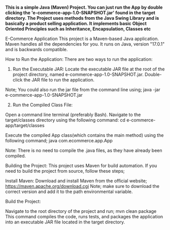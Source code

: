 **This is a simple Java (Maven) Project. You can just run the App by double clicking the 'e-commerce-app-1.0-SNAPSHOT.jar' found in the target directory. The Project uses methods from the Java Swing Library and is basically a product selling application. It implements basic Object Oriented Principles such as Inheritance, Encapsulation, Classes etc**

E-Commerce Application
This project is a Maven-based Java application. Maven handles all the dependencies for you. It runs on Java, version "17.0.1" and is backwards compatible.

How to Run the Application:
There are two ways to run the application:

1. Run the Executable JAR:
Locate the executable JAR file at the root of the project directory, named e-commerce-app-1.0-SNAPSHOT.jar.
Double-click the JAR file to run the application.
	

Note; You could also run the jar file from the command line using;
java -jar e-commerce-app-1.0-SNAPSHOT.jar




2. Run the Compiled Class File:

Open a command line terminal (preferably Bash).
Navigate to the target/classes directory using the following command:
cd e-commerce-app/target/classes

Execute the compiled App class(which contains the main method) using the following command;
java com.ecommerce.app.App

Note: There is no need to compile the .java files, as they have already been compiled.


Building the Project:
This project uses Maven for build automation. If you need to build the project from source, follow these steps;

Install Maven:
Download and install Maven from the official website; https://maven.apache.org/download.cgi
Note; make sure to download the correct version and add it to the path environmental variable.

Build the Project:

Navigate to the root directory of the project and run;
mvn clean package
This command compiles the code, runs tests, and packages the application into an executable JAR file located in the target directory.
